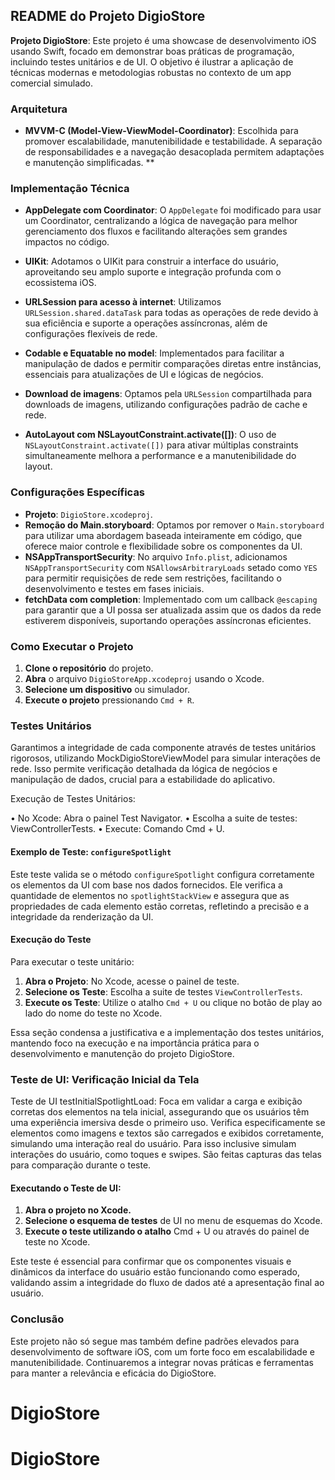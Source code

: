 ## README do Projeto DigioStore

**Projeto DigioStore**: Este projeto é uma showcase de desenvolvimento iOS usando Swift, focado em demonstrar boas práticas de programação, incluindo testes unitários e de UI. O objetivo é ilustrar a aplicação de técnicas modernas e metodologias robustas no contexto de um app comercial simulado.

### Arquitetura

- **MVVM-C (Model-View-ViewModel-Coordinator)**: Escolhida para promover escalabilidade, manutenibilidade e testabilidade. A separação de responsabilidades e a navegação desacoplada permitem adaptações e manutenção simplificadas. **

### Implementação Técnica

- **AppDelegate com Coordinator**: O `AppDelegate` foi modificado para usar um Coordinator, centralizando a lógica de navegação para melhor gerenciamento dos fluxos e facilitando alterações sem grandes impactos no código.

- **UIKit**: Adotamos o UIKit para construir a interface do usuário, aproveitando seu amplo suporte e integração profunda com o ecossistema iOS.

- **URLSession para acesso à internet**: Utilizamos `URLSession.shared.dataTask` para todas as operações de rede devido à sua eficiência e suporte a operações assíncronas, além de configurações flexíveis de rede.

- **Codable e Equatable no model**: Implementados para facilitar a manipulação de dados e permitir comparações diretas entre instâncias, essenciais para atualizações de UI e lógicas de negócios.

- **Download de imagens**: Optamos pela `URLSession` compartilhada para downloads de imagens, utilizando configurações padrão de cache e rede.

- **AutoLayout com NSLayoutConstraint.activate([])**: O uso de `NSLayoutConstraint.activate([])` para ativar múltiplas constraints simultaneamente melhora a performance e a manutenibilidade do layout.

### Configurações Específicas

- **Projeto**: `DigioStore.xcodeproj`.
- **Remoção do Main.storyboard**: Optamos por remover o `Main.storyboard` para utilizar uma abordagem baseada inteiramente em código, que oferece maior controle e flexibilidade sobre os componentes da UI.
- **NSAppTransportSecurity**: No arquivo `Info.plist`, adicionamos `NSAppTransportSecurity` com `NSAllowsArbitraryLoads` setado como `YES` para permitir requisições de rede sem restrições, facilitando o desenvolvimento e testes em fases iniciais.
- **fetchData com completion**: Implementado com um callback `@escaping` para garantir que a UI possa ser atualizada assim que os dados da rede estiverem disponíveis, suportando operações assíncronas eficientes.

### Como Executar o Projeto

1. **Clone o repositório** do projeto.
2. **Abra** o arquivo `DigioStoreApp.xcodeproj` usando o Xcode.
3. **Selecione um dispositivo** ou simulador.
4. **Execute o projeto** pressionando `Cmd + R`.


### Testes Unitários

Garantimos a integridade de cada componente através de testes unitários rigorosos, utilizando MockDigioStoreViewModel para simular interações de rede. Isso permite verificação detalhada da lógica de negócios e manipulação de dados, crucial para a estabilidade do aplicativo.

Execução de Testes Unitários:

• No Xcode: Abra o painel Test Navigator.
• Escolha a suite de testes: ViewControllerTests.
• Execute: Comando Cmd + U.

#### Exemplo de Teste: `configureSpotlight`
Este teste valida se o método `configureSpotlight` configura corretamente os elementos da UI com base nos dados fornecidos. Ele verifica a quantidade de elementos no `spotlightStackView` e assegura que as propriedades de cada elemento estão corretas, refletindo a precisão e a integridade da renderização da UI.

#### Execução do Teste

Para executar o teste unitário:
1. **Abra o Projeto**: No Xcode, acesse o painel de teste.
2. **Selecione os Teste**: Escolha a suite de testes `ViewControllerTests`.
3. **Execute os Teste**: Utilize o atalho `Cmd + U` ou clique no botão de play ao lado do nome do teste no Xcode.

Essa seção condensa a justificativa e a implementação dos testes unitários, mantendo foco na execução e na importância prática para o desenvolvimento e manutenção do projeto DigioStore.

### Teste de UI: Verificação Inicial da Tela

Teste de UI testInitialSpotlightLoad: Foca em validar a carga e exibição corretas dos elementos na tela inicial, assegurando que os usuários têm uma experiência imersiva desde o primeiro uso. Verifica especificamente se elementos como imagens e textos são carregados e exibidos corretamente, simulando uma interação real do usuário. Para isso inclusive simulam interações do usuário, como toques e swipes. São feitas capturas das telas para comparação durante o teste.

#### Executando o Teste de UI:
1. **Abra o projeto no Xcode.**
2. **Selecione o esquema de testes** de UI no menu de esquemas do Xcode.
3. **Execute o teste utilizando o atalho** Cmd + U ou através do painel de teste no Xcode.

Este teste é essencial para confirmar que os componentes visuais e dinâmicos da interface do usuário estão funcionando como esperado, validando assim a integridade do fluxo de dados até a apresentação final ao usuário.

### Conclusão

Este projeto não só segue mas também define padrões elevados para desenvolvimento de software iOS, com um forte foco em escalabilidade e manutenibilidade. Continuaremos a integrar novas práticas e ferramentas para manter a relevância e eficácia do DigioStore.
# DigioStore
# DigioStore
